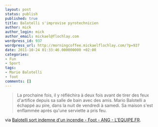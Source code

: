 ```yaml
---
layout: post
status: publish
published: true
title: Balotelli s'improvise pyrotechnicien
author: mick
author_login: mick
author_email: mickael@flochlay.com
wordpress_id: 937
wordpress_url: http://morningcoffee.mickaelflochlay.com/?p=937
date: 2011-10-24 01:33:46.000000000 +02:00
categories:
- Fun
- Sport
tags:
- Mario Balotelli
- foot
comments: []
---
```

<blockquote>La prochaine fois, il y réfléchira à deux fois avant de tirer des feux d'artifice depuis sa salle de bain avec des amis. Mario Balotelli a échappé au pire, dans la nuit de vendredi à samedi. Sa maison s'est enflammée après qu'une serviette a pris feu.</blockquote>
via <a href="http://www.lequipe.fr/Football/breves2011/20111022_200533_balotelli-sort-indemne-d-un-incendie.html">Balotelli sort indemne d'un incendie - Foot - ANG - L'EQUIPE.FR</a>.
